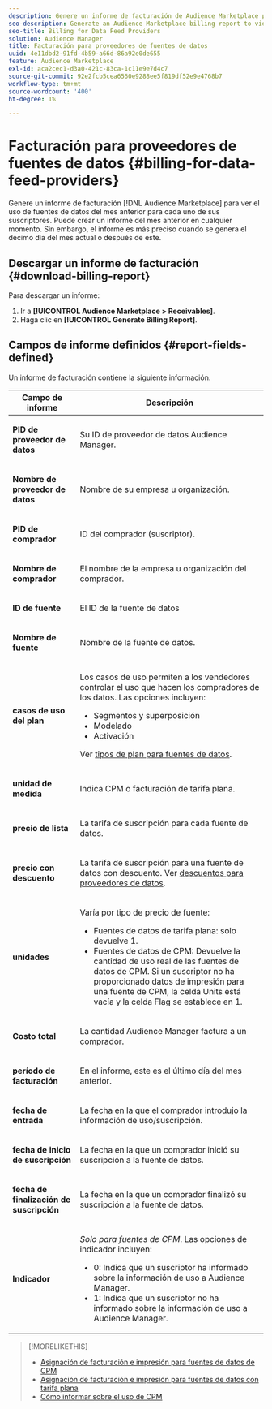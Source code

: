 ```yaml
---
description: Genere un informe de facturación de Audience Marketplace para ver el uso de fuentes de datos del mes anterior para cada uno de sus suscriptores. Puede crear un informe del mes anterior en cualquier momento. Sin embargo, el informe es más preciso cuando se genera el décimo día del mes actual o después de este.
seo-description: Generate an Audience Marketplace billing report to view data feed usage for the previous month for each of your subscribers. You can create a report for the previous month at any time. However, the report is more accurate when you generate it on or after the 10th day of the current month.
seo-title: Billing for Data Feed Providers
solution: Audience Manager
title: Facturación para proveedores de fuentes de datos
uuid: 4e11dbd2-91fd-4b59-a66d-86a92e0de655
feature: Audience Marketplace
exl-id: aca2cec1-d3a0-421c-83ca-1c11e9e7d4c7
source-git-commit: 92e2fcb5cea6560e9288ee5f819df52e9e4768b7
workflow-type: tm+mt
source-wordcount: '400'
ht-degree: 1%

---
```


# Facturación para proveedores de fuentes de datos {#billing-for-data-feed-providers}

Genere un informe de facturación [!DNL Audience Marketplace] para ver el uso de fuentes de datos del mes anterior para cada uno de sus suscriptores. Puede crear un informe del mes anterior en cualquier momento. Sin embargo, el informe es más preciso cuando se genera el décimo día del mes actual o después de este.

## Descargar un informe de facturación {#download-billing-report}

Para descargar un informe:

1. Ir a **[!UICONTROL Audience Marketplace > Receivables]**.
1. Haga clic en **[!UICONTROL Generate Billing Report]**.

## Campos de informe definidos {#report-fields-defined}

Un informe de facturación contiene la siguiente información.

<table id="table_B433D5059F6446068683E425B1D87520"> 
 <thead> 
  <tr> 
   <th colname="col1" class="entry"> Campo de informe </th> 
   <th colname="col2" class="entry"> Descripción </th> 
  </tr> 
 </thead>
 <tbody> 
  <tr> 
   <td colname="col1"> <p><b><span class="uicontrol"> PID de proveedor de datos</span></b> </p> </td> 
   <td colname="col2"> <p>Su ID de proveedor de datos <span class="keyword"> Audience Manager</span>. </p> </td> 
  </tr> 
  <tr> 
   <td colname="col1"> <p><b><span class="uicontrol"> Nombre de proveedor de datos</span></b> </p> </td> 
   <td colname="col2"> <p>Nombre de su empresa u organización. </p> </td> 
  </tr> 
  <tr> 
   <td colname="col1"> <p><b><span class="uicontrol"> PID de comprador</span></b> </p> </td> 
   <td colname="col2"> <p>ID del comprador (suscriptor). </p> </td> 
  </tr> 
  <tr> 
   <td colname="col1"> <p><b><span class="uicontrol"> Nombre de comprador</span></b> </p> </td> 
   <td colname="col2"> <p>El nombre de la empresa u organización del comprador. </p> </td> 
  </tr> 
  <tr> 
   <td colname="col1"> <p><b><span class="uicontrol"> ID de fuente </span></b> </p> </td> 
   <td colname="col2"> <p>El ID de la fuente de datos </p> </td> 
  </tr> 
  <tr> 
   <td colname="col1"> <p><b><span class="uicontrol"> Nombre de fuente</span></b> </p> </td> 
   <td colname="col2"> <p>Nombre de la fuente de datos. </p> </td> 
  </tr> 
  <tr> 
   <td colname="col1"> <p><b><span class="uicontrol"> casos de uso del plan</span></b> </p> </td> 
   <td colname="col2"> <p>Los casos de uso permiten a los vendedores controlar el uso que hacen los compradores de los datos. Las opciones incluyen: </p> 
    <ul id="ul_8230A93B5DCE4C10B025D3C761F72CEF"> 
     <li id="li_3400C6475F6D43D7AF54D9A0ED9C09E0">Segmentos y superposición </li> 
     <li id="li_65DFEF1EA6C341ACB5B72FF629F10AFC">Modelado </li> 
     <li id="li_B84935B93ADE4D299732CE7E099DF7B3">Activación </li> 
    </ul> <p>Ver <a href="../../../features/audience-marketplace/marketplace-data-providers/marketplace-create-manage-feeds.md#plan-types"> tipos de plan para fuentes de datos</a>. </p> </td> 
  </tr> 
  <tr> 
   <td colname="col1"> <p><b><span class="uicontrol"> unidad de medida</span></b> </p> </td> 
   <td colname="col2"> <p>Indica CPM o facturación de tarifa plana. </p> </td> 
  </tr> 
  <tr> 
   <td colname="col1"> <p><b><span class="uicontrol"> precio de lista</span></b> </p> </td> 
   <td colname="col2"> <p>La tarifa de suscripción para cada fuente de datos. </p> </td> 
  </tr> 
  <tr> 
   <td colname="col1"> <p><b><span class="uicontrol"> precio con descuento</span></b> </p> </td> 
   <td colname="col2"> <p>La tarifa de suscripción para una fuente de datos con descuento. Ver <a href="../../../features/audience-marketplace/marketplace-data-providers/marketplace-create-manage-feeds.md#discounts"> descuentos para proveedores de datos</a>. </p> </td> 
  </tr> 
  <tr> 
   <td colname="col1"> <p><b><span class="uicontrol"> unidades</span></b> </p> </td> 
   <td colname="col2"> <p>Varía por tipo de precio de fuente: </p> 
    <ul id="ul_01550B436EEE4FBC8C9945E08E3CE2C6"> 
     <li id="li_C589F6A751AB407E853AC6F726A47F14">Fuentes de datos de tarifa plana: solo devuelve 1. </li> 
     <li id="li_F93F8AEB2D8C45BFA0305E7808AFF848">Fuentes de datos de CPM: Devuelve la cantidad de uso real de las fuentes de datos de CPM. Si un suscriptor no ha proporcionado datos de impresión para una fuente de CPM, la celda Units está vacía y la celda Flag se establece en 1. </li> 
    </ul> </td> 
  </tr> 
  <tr> 
   <td colname="col1"> <p><b><span class="uicontrol"> Costo total</span></b> </p> </td> 
   <td colname="col2"> <p>La cantidad <span class="keyword"> Audience Manager</span> factura a un comprador. </p> </td> 
  </tr> 
  <tr> 
   <td colname="col1"> <p><b><span class="uicontrol"> período de facturación</span></b> </p> </td> 
   <td colname="col2"> <p> En el informe, este es el último día del mes anterior. </p> </td> 
  </tr> 
  <tr> 
   <td colname="col1"> <p><b><span class="uicontrol"> fecha de entrada</span></b> </p> </td> 
   <td colname="col2"> <p>La fecha en la que el comprador introdujo la información de uso/suscripción. </p> </td> 
  </tr> 
  <tr> 
   <td colname="col1"> <p><b><span class="uicontrol"> fecha de inicio de suscripción</span></b> </p> </td> 
   <td colname="col2"> <p>La fecha en la que un comprador inició su suscripción a la fuente de datos. </p> </td> 
  </tr> 
  <tr> 
   <td colname="col1"> <p><b><span class="uicontrol"> fecha de finalización de suscripción</span></b> </p> </td> 
   <td colname="col2"> <p>La fecha en la que un comprador finalizó su suscripción a la fuente de datos. </p> </td> 
  </tr> 
  <tr> 
   <td colname="col1"> <p><b><span class="uicontrol"> Indicador</span></b> </p> </td> 
   <td colname="col2"> <p> <i>Solo para fuentes de CPM</i>. Las opciones de indicador incluyen: </p> 
    <ul id="ul_509BC73B754A43299F8D719AB0805ABD"> 
     <li id="li_AB35E33B68EC49A187495DF6B9D86563">0: Indica que un suscriptor ha informado sobre la información de uso a <span class="keyword"> Audience Manager</span>. </li> 
     <li id="li_2E4871B127A84EC586A9F3659F52D67E">1: Indica que un suscriptor no ha informado sobre la información de uso a <span class="keyword"> Audience Manager</span>. </li> 
    </ul> </td> 
  </tr> 
 </tbody> 
</table>

>[!MORELIKETHIS]
>
>* [Asignación de facturación e impresión para fuentes de datos de CPM](../../../features/audience-marketplace/marketplace-data-buyers/marketplace-buyer-billing.md#cost-attribution)
>* [Asignación de facturación e impresión para fuentes de datos con tarifa plana](../../../features/audience-marketplace/marketplace-data-buyers/marketplace-buyer-billing.md)
>* [Cómo informar sobre el uso de CPM](../../../features/audience-marketplace/marketplace-data-buyers/marketplace-buyer-billing.md#report-cpm-usage)

